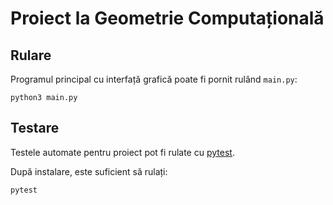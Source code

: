 # Proiect la Geometrie Computațională

## Rulare

Programul principal cu interfață grafică poate fi pornit rulând `main.py`:

```
python3 main.py
```

## Testare

Testele automate pentru proiect pot fi rulate cu [pytest](https://docs.pytest.org/en/latest/).

După instalare, este suficient să rulați:

```sh
pytest
```
